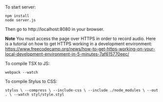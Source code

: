 To start server:

```
npm install
node server.js
```

Then go to http://localhost:8080 in your browser.

**Note** You must access the page over HTTPS in order to record audio. Here is a tutorial on how to get HTTPS working in a development environment: https://www.freecodecamp.org/news/how-to-get-https-working-on-your-local-development-environment-in-5-minutes-7af615770eec/

To compile TSX to JS:

`webpack --watch`

To compile Stylus to CSS:

`stylus \
  --compress \
  --include-css \
  --include ./node_modules \
  --out . \
  --watch styl/style.styl
`
